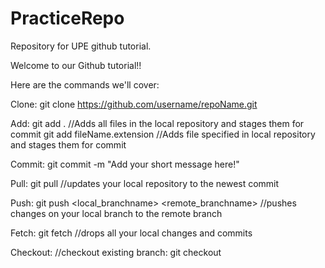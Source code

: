 # PracticeRepo
Repository for UPE github tutorial.

Welcome to our Github tutorial!! 

Here are the commands we'll cover:

Clone:
  git clone https://github.com/username/repoName.git

Add:
  git add . //Adds all files in the local repository and stages them for commit
  git add fileName.extension //Adds file specified in local repository and stages them for commit

Commit:
  git commit -m "Add your short message here!"

Pull:
  git pull //updates your local repository to the newest commit

Push:
  git push <local_branchname> <remote_branchname> //pushes changes on your local branch to the remote branch

Fetch:
  git fetch //drops all your local changes and commits

Checkout:
  //checkout existing branch:
  git checkout <branchname>
